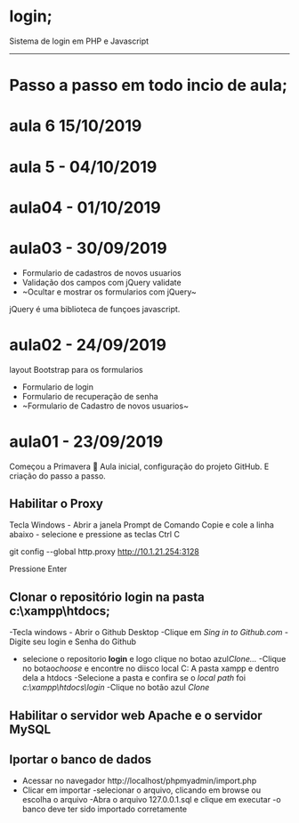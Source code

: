 # login;
Sistema de login em PHP e Javascript

---
# Passo a passo em todo incio de aula;
# aula 6 15/10/2019
# aula 5 - 04/10/2019
# aula04 - 01/10/2019

# aula03 - 30/09/2019
- Formulario de cadastros de novos usuarios
- Validação dos campos com jQuery validate
- ~Ocultar e mostrar os formularios com jQuery~

jQuery é uma biblioteca de funçoes javascript.

# aula02 - 24/09/2019
layout Bootstrap para os formularios
- Formulario de login
- Formulario de recuperação de senha
- ~Formulario de Cadastro de novos usuarios~

# aula01 - 23/09/2019
Começou a Primavera :sunflower: 
Aula inicial, configuração do projeto GitHub.
E criação do passo a passo.

## Habilitar o Proxy
Tecla Windows - Abrir a janela Prompt de Comando
Copie e cole a linha abaixo - selecione e pressione as teclas Ctrl C

git config --global http.proxy http://10.1.21.254:3128

  Pressione Enter


  ## Clonar o repositório **login** na pasta **c:\xampp\htdocs**;
  -Tecla windows - Abrir o Github Desktop
  -Clique em *Sing in to Github.com*
  -Digite seu login e Senha do Github
  - selecione o repositorio **login** e logo clique no botao azul*Clone...*
  -Clique no botao*choose* e encontre no diisco local C: A pasta xampp e dentro dela a htdocs
  -Selecione a pasta e confira se o *local path* foi *c:\xampp\htdocs\login*
  -Clique no botão azul *Clone*
  
  ## Habilitar o servidor web **Apache** e o servidor **MySQL**

  ## Iportar o banco de dados
  - Acessar no navegador http://localhost/phpmyadmin/import.php
  - Clicar em importar
  -selecionar o arquivo, clicando em browse ou escolha o arquivo
  -Abra o arquivo 127.0.0.1.sql e clique em executar
  -o banco deve ter sido importado corretamente
